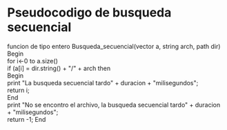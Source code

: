# Pseudocodigo de busqueda secuencial
funcion de tipo entero Busqueda_secuencial(vector <string> a, string arch, path dir)  
	Begin  
		for i←0 to a.size()    
   			if (a[i] = dir.string() + "/" + arch then  
   				Begin  
	       				print "La busqueda secuencial tardo" + duracion + "milisegundos";  
					return i;  
    				End  
		print "No se encontro el archivo, la busqueda secuencial tardo" + duracion + "milisegundos";  
	 	return -1;
	End  
